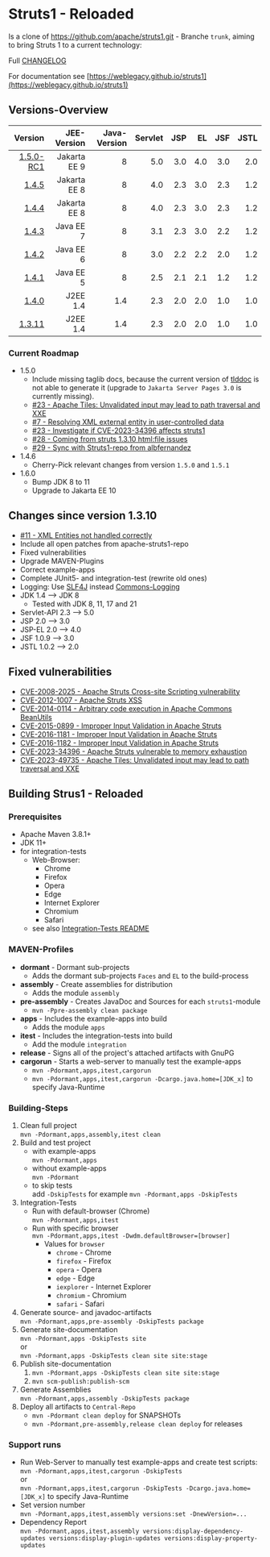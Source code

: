 # Struts1 - Reloaded

Is a clone of <https://github.com/apache/struts1.git> - Branche `trunk`, aiming to bring Struts 1 to a current technology:

Full [CHANGELOG](CHANGELOG.md)

For documentation see [https://weblegacy.github.io/struts1](https://weblegacy.github.io/struts1)

## Versions-Overview

| Version                                                                   | JEE-Version  | Java-Version | Servlet | JSP | EL  | JSF | JSTL |
|--------------------------------------------------------------------------:|-------------:|-------------:|--------:|----:|----:|----:|-----:|
| [1.5.0-RC1](https://github.com/weblegacy/struts1/releases/tag/v1.5.0_rc1) | Jakarta EE 9 |            8 |     5.0 | 3.0 | 4.0 | 3.0 |  2.0 |
|         [1.4.5](https://github.com/weblegacy/struts1/releases/tag/v1.4.5) | Jakarta EE 8 |            8 |     4.0 | 2.3 | 3.0 | 2.3 |  1.2 |
|         [1.4.4](https://github.com/weblegacy/struts1/releases/tag/v1.4.4) | Jakarta EE 8 |            8 |     4.0 | 2.3 | 3.0 | 2.3 |  1.2 |
|         [1.4.3](https://github.com/weblegacy/struts1/releases/tag/v1.4.3) |    Java EE 7 |            8 |     3.1 | 2.3 | 3.0 | 2.2 |  1.2 |
|         [1.4.2](https://github.com/weblegacy/struts1/releases/tag/v1.4.2) |    Java EE 6 |            8 |     3.0 | 2.2 | 2.2 | 2.0 |  1.2 |
|         [1.4.1](https://github.com/weblegacy/struts1/releases/tag/v1.4.1) |    Java EE 5 |            8 |     2.5 | 2.1 | 2.1 | 1.2 |  1.2 |
|         [1.4.0](https://github.com/weblegacy/struts1/releases/tag/v1.4.0) |     J2EE 1.4 |          1.4 |     2.3 | 2.0 | 2.0 | 1.0 |  1.0 |
|       [1.3.11](https://github.com/weblegacy/struts1/releases/tag/v1.3.11) |     J2EE 1.4 |          1.4 |     2.3 | 2.0 | 2.0 | 1.0 |  1.0 |

### Current Roadmap

* 1.5.0
  * Include missing taglib docs, because the current version of [tlddoc](https://github.com/weblegacy/tlddoc) is not able to generate it (upgrade to `Jakarta Server Pages 3.0` is currently missing).
  * [#23 - Apache Tiles: Unvalidated input may lead to path traversal and XXE](https://github.com/weblegacy/struts1/security/dependabot/23)
  * [#7 - Resolving XML external entity in user-controlled data](https://github.com/weblegacy/struts1/security/code-scanning/7)
  * [#23 - Investigate if CVE-2023-34396 affects struts1](https://github.com/weblegacy/struts1/issues/23)
  * [#28 - Coming from struts 1.3.10 html:file issues](https://github.com/weblegacy/struts1/issues/28)
  * [#29 - Sync with Struts1-repo from albfernandez](https://github.com/weblegacy/struts1/issues/29)
* 1.4.6
  * Cherry-Pick relevant changes from version `1.5.0` and `1.5.1`
* 1.6.0
  * Bump JDK 8 to 11
  * Upgrade to Jakarta EE 10

## Changes since version 1.3.10

* [#11 - XML Entities not handled correctly](https://github.com/weblegacy/struts1/issues/11)
* Include all open patches from apache-struts1-repo
* Fixed vulnerabilities
* Upgrade MAVEN-Plugins
* Correct example-apps
* Complete JUnit5- and integration-test (rewrite old ones)
* Logging: Use [SLF4J](https://www.slf4j.org/) instead [Commons-Logging](https://commons.apache.org/proper/commons-logging/index.html)
* JDK 1.4 --> JDK 8
  * Tested with JDK 8, 11, 17 and 21
* Servlet-API 2.3 --> 5.0
* JSP 2.0 --> 3.0
* JSP-EL 2.0 --> 4.0
* JSF 1.0.9 --> 3.0
* JSTL 1.0.2 --> 2.0

## Fixed vulnerabilities

* [CVE-2008-2025 - Apache Struts Cross-site Scripting vulnerability](https://github.com/advisories/GHSA-wcgx-2hvx-5cwr)
* [CVE-2012-1007 - Apache Struts XSS](https://github.com/advisories/GHSA-9848-v244-962p)
* [CVE-2014-0114 - Arbitrary code execution in Apache Commons BeanUtils](https://github.com/advisories/GHSA-p66x-2cv9-qq3v)
* [CVE-2015-0899 - Improper Input Validation in Apache Struts](https://github.com/advisories/GHSA-cvvx-r33m-v7pq)
* [CVE-2016-1181 - Improper Input Validation in Apache Struts](https://github.com/advisories/GHSA-7jw3-5q4w-89qg)
* [CVE-2016-1182 - Improper Input Validation in Apache Struts](https://github.com/advisories/GHSA-5ggr-mpgw-3mgx)
* [CVE-2023-34396 - Apache Struts vulnerable to memory exhaustion](https://github.com/advisories/GHSA-4g42-gqrg-4633)
* [CVE-2023-49735 - Apache Tiles: Unvalidated input may lead to path traversal and XXE](https://github.com/advisories/GHSA-qw4h-3xjj-84cc)

## Building Strus1 - Reloaded

### Prerequisites

* Apache Maven 3.8.1\+
* JDK 11\+
* for integration-tests
  * Web-Browser:
    * Chrome
    * Firefox
    * Opera
    * Edge
    * Internet Explorer
    * Chromium
    * Safari
  * see also [Integration-Tests README](integration/apps-it-selenium/README.md)

### MAVEN-Profiles

* **dormant** - Dormant sub-projects
  * Adds the dormant sub-projects `Faces` and `EL` to the build-process
* **assembly** - Create assemblies for distribution
  * Adds the module `assembly`
* **pre-assembly** - Creates JavaDoc and Sources for each `struts1`-module
  * `mvn -Ppre-assembly clean package`
* **apps** - Includes the example-apps into build
  * Adds the module `apps`
* **itest** - Includes the integration-tests into build
  * Add the module `integration`
* **release** - Signs all of the project's attached artifacts with GnuPG
* **cargorun** - Starts a web-server to manually test the example-apps
  * `mvn -Pdormant,apps,itest,cargorun`
  * `mvn -Pdormant,apps,itest,cargorun -Dcargo.java.home=[JDK_x]` to specify Java-Runtime

### Building-Steps

1. Clean full project  
   `mvn -Pdormant,apps,assembly,itest clean`
2. Build and test project
   * with example-apps  
     `mvn -Pdormant,apps`
   * without example-apps  
     `mvn -Pdormant`
   * to skip tests  
     add `-DskipTests` for example `mvn -Pdormant,apps -DskipTests`
3. Integration-Tests
   * Run with default-browser (Chrome)  
     `mvn -Pdormant,apps,itest`
   * Run with specific browser  
     `mvn -Pdormant,apps,itest -Dwdm.defaultBrowser=[browser]`
     * Values for `browser`
       * `chrome` - Chrome
       * `firefox` - Firefox
       * `opera` - Opera
       * `edge` - Edge
       * `iexplorer` - Internet Explorer
       * `chromium` - Chromium
       * `safari` - Safari
4. Generate source- and javadoc-artifacts  
   `mvn -Pdormant,apps,pre-assembly -DskipTests package`
5. Generate site-documentation  
   `mvn -Pdormant,apps -DskipTests site`  
   or  
   `mvn -Pdormant,apps -DskipTests clean site site:stage`
6. Publish site-documentation  
   1. `mvn -Pdormant,apps -DskipTests clean site site:stage`
   2. `mvn scm-publish:publish-scm`
7. Generate Assemblies  
   `mvn -Pdormant,apps,assembly -DskipTests package`
8. Deploy all artifacts to `Central-Repo`  
   * `mvn -Pdormant clean deploy` for SNAPSHOTs
   * `mvn -Pdormant,pre-assembly,release clean deploy` for releases

### Support runs

* Run Web-Server to manually test example-apps and create test scripts:  
  `mvn -Pdormant,apps,itest,cargorun -DskipTests`  
  or  
  `mvn -Pdormant,apps,itest,cargorun -DskipTests -Dcargo.java.home=[JDK_x]` to specify Java-Runtime
* Set version number  
  `mvn -Pdormant,apps,itest,assembly versions:set -DnewVersion=...`
* Dependency Report  
  `mvn -Pdormant,apps,itest,assembly versions:display-dependency-updates versions:display-plugin-updates versions:display-property-updates`
